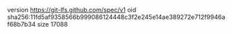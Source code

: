 version https://git-lfs.github.com/spec/v1
oid sha256:11fd5af9358566b999086124448c3f2e245e14ae389272e712f9946af68b7b34
size 17088
